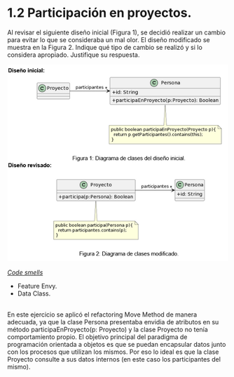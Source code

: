 # 1.2	Participación en proyectos.
Al revisar el siguiente diseño inicial (Figura 1), se decidió realizar un cambio para evitar lo que se consideraba un mal olor. El diseño modificado se muestra en la Figura 2. Indique qué tipo de cambio se realizó y si lo considera apropiado. Justifique su respuesta.

<div align='center'>

![](image.png)

</div>

<u><i>Code smells</i></u> </br>
  * Feature Envy.
  * Data Class.
</br> </br>

En este ejercicio se aplicó el refactoring Move Method de manera adecuada, ya que la clase Persona presentaba envidia de atributos en su método participaEnProyecto(p: Proyecto) y la clase Proyecto no tenía comportamiento propio. El objetivo principal del paradigma de programación orientada a objetos es que se puedan encapsular datos junto con los procesos que utilizan los mismos. Por eso lo ideal es que la clase Proyecto consulte a sus datos internos (en este caso los participantes del mismo).
